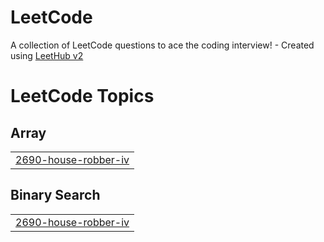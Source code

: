 # LeetCode
A collection of LeetCode questions to ace the coding interview! - Created using [LeetHub v2](https://github.com/arunbhardwaj/LeetHub-2.0)

<!---LeetCode Topics Start-->
# LeetCode Topics
## Array
|  |
| ------- |
| [2690-house-robber-iv](https://github.com/Dreaming-J/LeetCode/tree/master/2690-house-robber-iv) |
## Binary Search
|  |
| ------- |
| [2690-house-robber-iv](https://github.com/Dreaming-J/LeetCode/tree/master/2690-house-robber-iv) |
<!---LeetCode Topics End-->